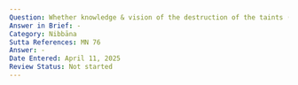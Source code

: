 ```yaml
---
Question: Whether knowledge & vision of the destruction of the taints (khīṇāsava) is the same as the destruction of the taints?
Answer in Brief: -
Category: Nibbāna
Sutta References: MN 76
Answer: -
Date Entered: April 11, 2025
Review Status: Not started
---
```


